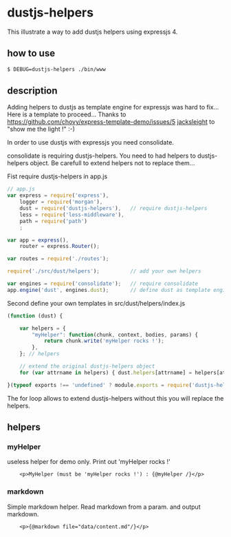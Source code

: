 dustjs-helpers
==============

This illustrate a way to add dustjs helpers using expressjs 4.

how to use
----------

```sh
$ DEBUG=dustjs-helpers ./bin/www 
```

description
-----------

Adding helpers to dustjs as template engine for expressjs was hard to fix... Here is a template to proceed...
Thanks to https://github.com/chovy/express-template-demo/issues/5 [jacksleight](https://github.com/jacksleight "jacksleight") to "show me the light !" :-)

In order to use dustjs with expressjs you need consolidate.

consolidate is requiring dustjs-helpers. You need to had helpers to dustjs-helpers object. Be carefull to extend helpers not to replace them...

Fist require dustjs-helpers in app.js
```js
// app.js
var express = require('express'),
    logger = require('morgan'),
    dust = require('dustjs-helpers'),   // require dustjs-helpers
    less = require('less-middleware'),
    path = require('path')
    ;

var app = express(),
    router = express.Router();

var routes = require('./routes');

require('./src/dust/helpers');          // add your own helpers

var engines = require('consolidate');   // require consolidate
app.engine('dust', engines.dust);       // define dust as template engine
```

Second define your own templates in src/dust/helpers/index.js
```js
(function (dust) {

	var helpers = {
		"myHelper": function(chunk, context, bodies, params) {
    		return chunk.write('myHelper rocks !');
  		},
	}; // helpers

	// extend the original dustjs-helpers object
	for (var attrname in helpers) { dust.helpers[attrname] = helpers[attrname]; }

}(typeof exports !== 'undefined' ? module.exports = require('dustjs-helpers') : dust));
```
The for loop allows to extend dustjs-helpers without this you will replace the helpers.

helpers
-------

### myHelper

useless helper for demo only. Print out 'myHelper rocks !'

```dust
    <p>MyHelper (must be 'myHelper rocks !') : {@myHelper /}</p>
```

### markdown

Simple markdown helper. Read markdown from a param. and output markdown.

```dust
    <p>{@markdown file="data/content.md"/}</p>
```

